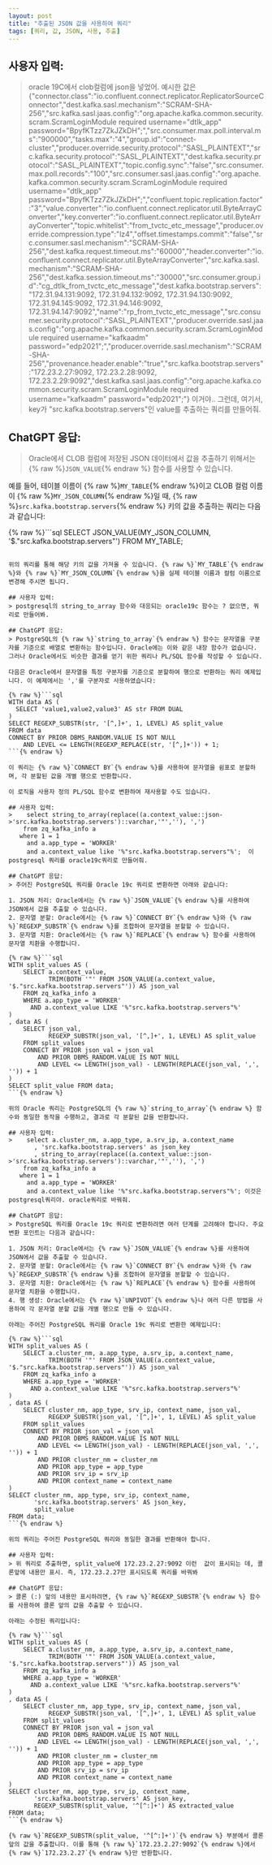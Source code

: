 ```yaml
---
layout: post
title: "추출된 JSON 값을 사용하여 쿼리"
tags: [쿼리, 값, JSON, 사용, 추출]
---
```


## 사용자 입력:
> oracle 19C에서 clob컬럼에 json을 넣었어. 예시한 값은 {"connector.class":"io.confluent.connect.replicator.ReplicatorSourceConnector","dest.kafka.sasl.mechanism":"SCRAM-SHA-256","src.kafka.sasl.jaas.config":"org.apache.kafka.common.security.scram.ScramLoginModule required username=\"dtlk_app\" password=\"BpyfKTzz7ZkJZkDH\";","src.consumer.max.poll.interval.ms":"900000","tasks.max":"4","group.id":"connect-cluster","producer.override.security.protocol":"SASL_PLAINTEXT","src.kafka.security.protocol":"SASL_PLAINTEXT","dest.kafka.security.protocol":"SASL_PLAINTEXT","topic.config.sync":"false","src.consumer.max.poll.records":"100","src.consumer.sasl.jaas.config":"org.apache.kafka.common.security.scram.ScramLoginModule required username=\"dtlk_app\" password=\"BpyfKTzz7ZkJZkDH\";","confluent.topic.replication.factor":"3","value.converter":"io.confluent.connect.replicator.util.ByteArrayConverter","key.converter":"io.confluent.connect.replicator.util.ByteArrayConverter","topic.whitelist":"from_tvctc_etc_message","producer.override.compression.type":"lz4","offset.timestamps.commit":"false","src.consumer.sasl.mechanism":"SCRAM-SHA-256","dest.kafka.request.timeout.ms":"60000","header.converter":"io.confluent.connect.replicator.util.ByteArrayConverter","src.kafka.sasl.mechanism":"SCRAM-SHA-256","dest.kafka.session.timeout.ms":"30000","src.consumer.group.id":"cg_dtlk_from_tvctc_etc_message","dest.kafka.bootstrap.servers":"172.31.94.131:9092, 172.31.94.132:9092, 172.31.94.130:9092, 172.31.94.145:9092, 172.31.94.146:9092, 172.31.94.147:9092","name":"rp_from_tvctc_etc_message","src.consumer.security.protocol":"SASL_PLAINTEXT","producer.override.sasl.jaas.config":"org.apache.kafka.common.security.scram.ScramLoginModule required username=\"kafkaadm\" password=\"edp2021\";","producer.override.sasl.mechanism":"SCRAM-SHA-256","provenance.header.enable":"true","src.kafka.bootstrap.servers":"172.23.2.27:9092, 172.23.2.28:9092, 172.23.2.29:9092","dest.kafka.sasl.jaas.config":"org.apache.kafka.common.security.scram.ScramLoginModule required username=\"kafkaadm\" password=\"edp2021\";"} 이거야.. 그런데, 여기서, key가 "src.kafka.bootstrap.servers"인 value를 추출하는 쿼리를 만들어줘.

## ChatGPT 응답:
> Oracle에서 CLOB 컬럼에 저장된 JSON 데이터에서 값을 추출하기 위해서는 {% raw %}`JSON_VALUE`{% endraw %} 함수를 사용할 수 있습니다.

예를 들어, 테이블 이름이 {% raw %}`MY_TABLE`{% endraw %}이고 CLOB 컬럼 이름이 {% raw %}`MY_JSON_COLUMN`{% endraw %}일 때, {% raw %}`src.kafka.bootstrap.servers`{% endraw %} 키의 값을 추출하는 쿼리는 다음과 같습니다:

{% raw %}```sql
SELECT JSON_VALUE(MY_JSON_COLUMN, '$."src.kafka.bootstrap.servers"')
FROM MY_TABLE;
```{% endraw %}

위의 쿼리를 통해 해당 키의 값을 가져올 수 있습니다. {% raw %}`MY_TABLE`{% endraw %}와 {% raw %}`MY_JSON_COLUMN`{% endraw %}을 실제 테이블 이름과 컬럼 이름으로 변경해 주시면 됩니다.

## 사용자 입력:
> postgresql의 string_to_array 함수와 대응되는 oracle19c 함수는 ? 없으면, 쿼리로 만들어봐.

## ChatGPT 응답:
> PostgreSQL의 {% raw %}`string_to_array`{% endraw %} 함수는 문자열을 구분자를 기준으로 배열로 변환하는 함수입니다. Oracle에는 이와 같은 내장 함수가 없습니다. 그러나 Oracle에서도 비슷한 결과를 얻기 위한 쿼리나 PL/SQL 함수를 작성할 수 있습니다.

다음은 Oracle에서 문자열을 특정 구분자를 기준으로 분할하여 행으로 반환하는 쿼리 예제입니다. 이 예제에서는 ','를 구분자로 사용하였습니다:

{% raw %}```sql
WITH data AS (
  SELECT 'value1,value2,value3' AS str FROM DUAL
)
SELECT REGEXP_SUBSTR(str, '[^,]+', 1, LEVEL) AS split_value
FROM data
CONNECT BY PRIOR DBMS_RANDOM.VALUE IS NOT NULL
    AND LEVEL <= LENGTH(REGEXP_REPLACE(str, '[^,]+')) + 1;
```{% endraw %}

이 쿼리는 {% raw %}`CONNECT BY`{% endraw %}를 사용하여 문자열을 쉼표로 분할하며, 각 분할된 값을 개별 행으로 반환합니다.

이 로직을 사용자 정의 PL/SQL 함수로 변환하여 재사용할 수도 있습니다.

## 사용자 입력:
>    select string_to_array(replace((a.context_value::json->'src.kafka.bootstrap.servers')::varchar,'"',''), ',')
    from zq_kafka_info a
   where 1 = 1
     and a.app_type = 'WORKER'
     and a.context_value like '%"src.kafka.bootstrap.servers"%';  이 postgresql 쿼리를 oracle19c쿼리로 만들어줘.

## ChatGPT 응답:
> 주어진 PostgreSQL 쿼리를 Oracle 19c 쿼리로 변환하면 아래와 같습니다:

1. JSON 처리: Oracle에서는 {% raw %}`JSON_VALUE`{% endraw %}를 사용하여 JSON에서 값을 추출할 수 있습니다.
2. 문자열 분할: Oracle에서는 {% raw %}`CONNECT BY`{% endraw %}와 {% raw %}`REGEXP_SUBSTR`{% endraw %}를 조합하여 문자열을 분할할 수 있습니다.
3. 문자열 치환: Oracle에서는 {% raw %}`REPLACE`{% endraw %} 함수를 사용하여 문자열 치환을 수행합니다.

{% raw %}```sql
WITH split_values AS (
    SELECT a.context_value,
           TRIM(BOTH '"' FROM JSON_VALUE(a.context_value, '$."src.kafka.bootstrap.servers"')) AS json_val
    FROM zq_kafka_info a
    WHERE a.app_type = 'WORKER'
      AND a.context_value LIKE '%"src.kafka.bootstrap.servers"%'
)
, data AS (
    SELECT json_val,
           REGEXP_SUBSTR(json_val, '[^,]+', 1, LEVEL) AS split_value
    FROM split_values
    CONNECT BY PRIOR json_val = json_val
        AND PRIOR DBMS_RANDOM.VALUE IS NOT NULL
        AND LEVEL <= LENGTH(json_val) - LENGTH(REPLACE(json_val, ',', '')) + 1
)
SELECT split_value FROM data;
```{% endraw %}

위의 Oracle 쿼리는 PostgreSQL의 {% raw %}`string_to_array`{% endraw %} 함수와 동일한 동작을 수행하고, 결과로 각 분할된 값을 반환합니다.

## 사용자 입력:
>    select a.cluster_nm, a.app_type, a.srv_ip, a.context_name
       , 'src.kafka.bootstrap.servers' as json_key
       , string_to_array(replace((a.context_value::json->'src.kafka.bootstrap.servers')::varchar,'"',''), ',')
    from zq_kafka_info a
   where 1 = 1
     and a.app_type = 'WORKER'
     and a.context_value like '%"src.kafka.bootstrap.servers"%'; 이것은 postgresql쿼리야. oracle쿼리로 바꿔줘.

## ChatGPT 응답:
> PostgreSQL 쿼리를 Oracle 19c 쿼리로 변환하려면 여러 단계를 고려해야 합니다. 주요 변환 포인트는 다음과 같습니다:

1. JSON 처리: Oracle에서는 {% raw %}`JSON_VALUE`{% endraw %}를 사용하여 JSON에서 값을 추출할 수 있습니다.
2. 문자열 분할: Oracle에서는 {% raw %}`CONNECT BY`{% endraw %}와 {% raw %}`REGEXP_SUBSTR`{% endraw %}를 조합하여 문자열을 분할할 수 있습니다. 
3. 문자열 치환: Oracle에서는 {% raw %}`REPLACE`{% endraw %} 함수를 사용하여 문자열 치환을 수행합니다.
4. 행 생성: Oracle에서는 {% raw %}`UNPIVOT`{% endraw %}나 여러 다른 방법을 사용하여 각 문자열 분할 값을 개별 행으로 만들 수 있습니다.

아래는 주어진 PostgreSQL 쿼리를 Oracle 19c 쿼리로 변환한 예제입니다:

{% raw %}```sql
WITH split_values AS (
    SELECT a.cluster_nm, a.app_type, a.srv_ip, a.context_name,
           TRIM(BOTH '"' FROM JSON_VALUE(a.context_value, '$."src.kafka.bootstrap.servers"')) AS json_val
    FROM zq_kafka_info a
    WHERE a.app_type = 'WORKER'
      AND a.context_value LIKE '%"src.kafka.bootstrap.servers"%'
)
, data AS (
    SELECT cluster_nm, app_type, srv_ip, context_name, json_val,
           REGEXP_SUBSTR(json_val, '[^,]+', 1, LEVEL) AS split_value
    FROM split_values
    CONNECT BY PRIOR json_val = json_val
        AND PRIOR DBMS_RANDOM.VALUE IS NOT NULL
        AND LEVEL <= LENGTH(json_val) - LENGTH(REPLACE(json_val, ',', '')) + 1
        AND PRIOR cluster_nm = cluster_nm
        AND PRIOR app_type = app_type
        AND PRIOR srv_ip = srv_ip
        AND PRIOR context_name = context_name
)
SELECT cluster_nm, app_type, srv_ip, context_name,
       'src.kafka.bootstrap.servers' AS json_key,
       split_value 
FROM data;
```{% endraw %}

위의 쿼리는 주어진 PostgreSQL 쿼리와 동일한 결과를 반환해야 합니다.

## 사용자 입력:
> 위 쿼리로 추출하면, split_value에 172.23.2.27:9092 이런  값이 표시되는 데, 콜론앞에 내용만 표시. 즉, 172.23.2.27만 표시되도록 쿼리를 바꿔봐

## ChatGPT 응답:
> 콜론 (:) 앞의 내용만 표시하려면, {% raw %}`REGEXP_SUBSTR`{% endraw %} 함수를 사용하여 콜론 앞의 값을 추출할 수 있습니다.

아래는 수정된 쿼리입니다:

{% raw %}```sql
WITH split_values AS (
    SELECT a.cluster_nm, a.app_type, a.srv_ip, a.context_name,
           TRIM(BOTH '"' FROM JSON_VALUE(a.context_value, '$."src.kafka.bootstrap.servers"')) AS json_val
    FROM zq_kafka_info a
    WHERE a.app_type = 'WORKER'
      AND a.context_value LIKE '%"src.kafka.bootstrap.servers"%'
)
, data AS (
    SELECT cluster_nm, app_type, srv_ip, context_name, json_val,
           REGEXP_SUBSTR(json_val, '[^,]+', 1, LEVEL) AS split_value
    FROM split_values
    CONNECT BY PRIOR json_val = json_val
        AND PRIOR DBMS_RANDOM.VALUE IS NOT NULL
        AND LEVEL <= LENGTH(json_val) - LENGTH(REPLACE(json_val, ',', '')) + 1
        AND PRIOR cluster_nm = cluster_nm
        AND PRIOR app_type = app_type
        AND PRIOR srv_ip = srv_ip
        AND PRIOR context_name = context_name
)
SELECT cluster_nm, app_type, srv_ip, context_name,
       'src.kafka.bootstrap.servers' AS json_key,
       REGEXP_SUBSTR(split_value, '^[^:]+') AS extracted_value
FROM data;
```{% endraw %}

{% raw %}`REGEXP_SUBSTR(split_value, '^[^:]+')`{% endraw %} 부분에서 콜론 앞의 값을 추출합니다. 이를 통해 {% raw %}`172.23.2.27:9092`{% endraw %}에서 {% raw %}`172.23.2.27`{% endraw %}만 반환합니다.


